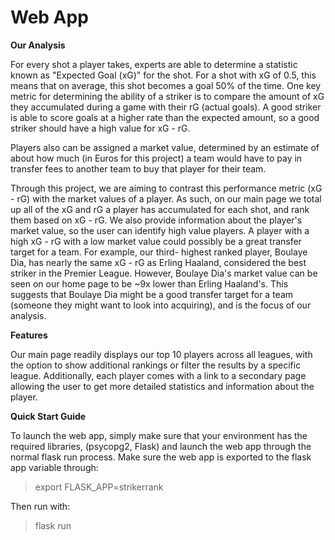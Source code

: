 # Web App

**Our Analysis**

For every shot a player takes, experts are able to determine a statistic known as "Expected Goal (xG)" for the shot. 
For a shot with xG of 0.5, this means that on average, this shot becomes a goal 50% of the time. One key metric for
determining the ability of a striker is to compare the amount of xG they accumulated during a game with their rG 
(actual goals). A good striker is able to score goals at a higher rate than the expected amount, so a good striker
should have a high value for xG - rG. 

Players also can be assigned a market value, determined by an estimate of about how much (in Euros for this project) a
team would have to pay in transfer fees to another team to buy that player for their team. 

Through this project, we are aiming to contrast this performance metric (xG - rG) with the market values of a player. As such,
on our main page we total up all of the xG and rG a player has accumulated for each shot, and rank them based on xG - rG. 
We also provide information about the player's market value, so the user can identify high value players. A player with
a high xG - rG with a low market value could possibly be a great transfer target for a team. For example, our third-
highest ranked player, Boulaye Dia, has nearly the same xG - rG as Erling Haaland, considered the best striker in the
Premier League. However, Boulaye Dia's market value can be seen on our home page to be ~9x lower than Erling Haaland's. This
suggests that Boulaye Dia might be a good transfer target for a team (someone they might want to look into acquiring), and is
the focus of our analysis.

**Features**

Our main page readily displays our top 10 players across all leagues, with the option to show additional rankings or filter
the results by a specific league. Additionally, each player comes with a link to a secondary page allowing the user
to get more detailed statistics and information about the player.

**Quick Start Guide**

To launch the web app, simply make sure that your environment has the required libraries, (psycopg2, Flask) and launch the web
app through the normal flask run process. Make sure the web app is exported to the flask app variable through:

> export FLASK_APP=strikerrank

Then run with:

> flask run
